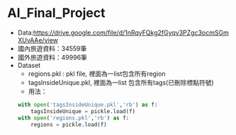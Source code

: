 # AI_Final_Project

* Data:https://drive.google.com/file/d/1nRqyFQkg2fGyqv3PZgc3ocmSGmXUvAAe/view
* 國內旅遊資料：34559筆
* 國外旅遊資料：49996筆
* Dataset
    * regions.pkl : pkl file, 裡面為一list包含所有region
    * tagsInsideUnique.pkl, 裡面為一list 包含所有tags(已刪除標點符號)
    * 用法： 
    ```python
    with open('tagsInsideUnique.pkl','rb') as f:
        tagsInsideUnique = pickle.load(f)
    with open('regions.pkl','rb') as f:
        regions = pickle.load(f)
    ```
    
      
